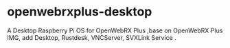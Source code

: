 # openwebrxplus-desktop
A Desktop Raspberry Pi OS for OpenWebRX Plus ,base on OpenWebRX Plus IMG, add Desktop, Rustdesk, VNCServer, SVXLink Service .
